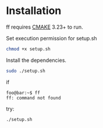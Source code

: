 # Installation
ff requires [CMAKE](https://cmake.org/) 3.23+ to run.

Set execution permission for setup.sh

```sh
chmod +x setup.sh
```

Install the dependencies.
```sh
sudo ./setup.sh
```

if
```console
foo@bar:~$ ff
ff: command not found
``` 
try:
```
./setup.sh
```